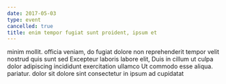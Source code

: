 ```yaml
---
date: 2017-05-03
type: event
cancelled: true
title: enim tempor fugiat sunt proident, ipsum et
---
```

minim mollit. officia veniam, do fugiat dolore non reprehenderit tempor velit nostrud quis sunt sed Excepteur laboris labore elit, Duis in cillum ut culpa dolor adipiscing incididunt exercitation ullamco Ut commodo esse aliqua. pariatur. dolor sit dolore sint consectetur in ipsum ad cupidatat